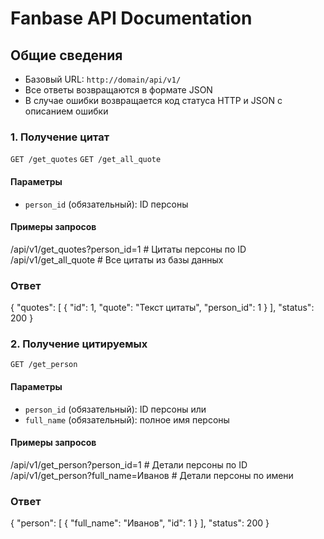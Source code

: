 # Fanbase API Documentation

## Общие сведения
- Базовый URL: `http://domain/api/v1/`
- Все ответы возвращаются в формате JSON
- В случае ошибки возвращается код статуса HTTP и JSON с описанием ошибки

### 1. Получение цитат
`GET /get_quotes`
`GET /get_all_quote`

#### Параметры
- `person_id` (обязательный): ID персоны

#### Примеры запросов
/api/v1/get_quotes?person_id=1      # Цитаты персоны по ID
/api/v1/get_all_quote   # Все цитаты из базы данных

### Ответ
{
"quotes": [
        {
            "id": 1,
            "quote": "Текст цитаты",
            "person_id": 1
        }
    ],
    "status": 200
}

### 2. Получение цитируемых
`GET /get_person`

#### Параметры
- `person_id` (обязательный): ID персоны
или
- `full_name` (обязательный): полное имя персоны

#### Примеры запросов
/api/v1/get_person?person_id=1      # Детали персоны по ID
/api/v1/get_person?full_name=Иванов # Детали персоны по имени

### Ответ
{
    "person": [
        {
            "full_name": "Иванов",
            "id": 1
        }
    ],
    "status": 200
}
